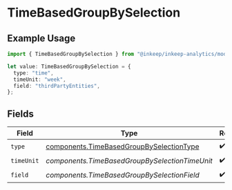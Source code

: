 # TimeBasedGroupBySelection

## Example Usage

```typescript
import { TimeBasedGroupBySelection } from "@inkeep/inkeep-analytics/models/components";

let value: TimeBasedGroupBySelection = {
  type: "time",
  timeUnit: "week",
  field: "thirdPartyEntities",
};
```

## Fields

| Field                                                                                                | Type                                                                                                 | Required                                                                                             | Description                                                                                          |
| ---------------------------------------------------------------------------------------------------- | ---------------------------------------------------------------------------------------------------- | ---------------------------------------------------------------------------------------------------- | ---------------------------------------------------------------------------------------------------- |
| `type`                                                                                               | [components.TimeBasedGroupBySelectionType](../../models/components/timebasedgroupbyselectiontype.md) | :heavy_check_mark:                                                                                   | N/A                                                                                                  |
| `timeUnit`                                                                                           | *components.TimeBasedGroupBySelectionTimeUnit*                                                       | :heavy_check_mark:                                                                                   | N/A                                                                                                  |
| `field`                                                                                              | *components.TimeBasedGroupBySelectionField*                                                          | :heavy_check_mark:                                                                                   | N/A                                                                                                  |